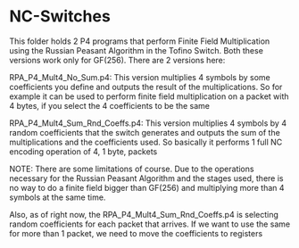 # NC-Switches

This folder holds 2 P4 programs that perform Finite Field Multiplication using the Russian Peasant Algorithm in the Tofino Switch. Both these versions work only for GF(256). There are 2 versions here:

RPA_P4_Mult4_No_Sum.p4: This version multiplies 4 symbols by some coefficients you define and outputs the result of the multiplications. So for example it can be used to perform finite field multiplication on a packet with 4 bytes, if you select the 4 coefficients to be the same

RPA_P4_Mult4_Sum_Rnd_Coeffs.p4: This version multiplies 4 symbols by 4 random coefficients that the switch generates and outputs the sum of the multiplications and the coefficients used. So basically it performs 1 full NC encoding operation of 4, 1 byte, packets


NOTE: There are some limitations of course. Due to the operations necessary for the Russian Peasant Algorithm and the stages used, there is no way to do a finite field bigger than GF(256) and multiplying more than 4 symbols at the same time.

Also, as of right now, the RPA_P4_Mult4_Sum_Rnd_Coeffs.p4 is selecting random coefficients for each packet that arrives. If we want to use the same for more than 1 packet, we need to move the coefficients to registers

